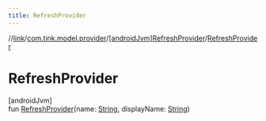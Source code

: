 ```yaml
---
title: RefreshProvider
---
```

//[link](../../../index.html)/[com.tink.model.provider](../index.html)/[[androidJvm]RefreshProvider](index.html)/[RefreshProvider](-refresh-provider.html)



# RefreshProvider



[androidJvm]\
fun [RefreshProvider](-refresh-provider.html)(name: [String](https://kotlinlang.org/api/latest/jvm/stdlib/kotlin/-string/index.html), displayName: [String](https://kotlinlang.org/api/latest/jvm/stdlib/kotlin/-string/index.html))




